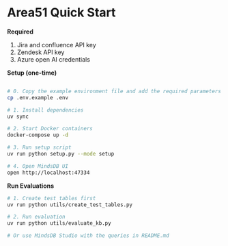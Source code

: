 # Area51 Quick Start

**Required**
1. Jira and confluence API key
2. Zendesk API key
3. Azure open AI credentials

**Setup (one-time)**

```bash

# 0. Copy the example environment file and add the required parameters for the datasources
cp .env.example .env

# 1. Install dependencies
uv sync

# 2. Start Docker containers
docker-compose up -d

# 3. Run setup script
uv run python setup.py --mode setup

# 4. Open MindsDB UI
open http://localhost:47334
```

**Run Evaluations**
```bash
# 1. Create test tables first
uv run python utils/create_test_tables.py

# 2. Run evaluation
uv run python utils/evaluate_kb.py

# Or use MindsDB Studio with the queries in README.md
```


